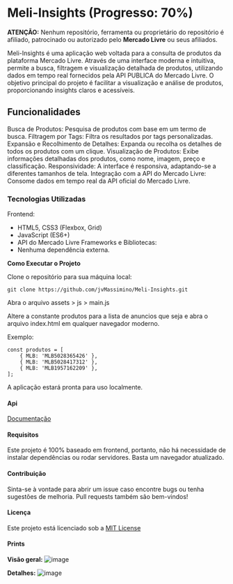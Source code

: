 # Meli-Insights (Progresso: 70%)

**ATENÇÃO:** Nenhum repositório, ferramenta ou proprietário do repositório é afiliado, patrocinado ou autorizado pelo **Mercado Livre** ou seus afiliados.

Meli-Insights é uma aplicação web voltada para a consulta de produtos da plataforma Mercado Livre. Através de uma interface moderna e intuitiva, permite a busca, filtragem e visualização detalhada de produtos, utilizando dados em tempo real fornecidos pela API PUBLICA do Mercado Livre.
O objetivo principal do projeto é facilitar a visualização e análise de produtos, proporcionando insights claros e acessíveis.

## Funcionalidades

Busca de Produtos: Pesquisa de produtos com base em um termo de busca.
Filtragem por Tags: Filtra os resultados por tags personalizadas.
Expansão e Recolhimento de Detalhes: Expanda ou recolha os detalhes de todos os produtos com um clique.
Visualização de Produtos: Exibe informações detalhadas dos produtos, como nome, imagem, preço e classificação.
Responsividade: A interface é responsiva, adaptando-se a diferentes tamanhos de tela.
Integração com a API do Mercado Livre: Consome dados em tempo real da API oficial do Mercado Livre.

### Tecnologias Utilizadas
Frontend:
- HTML5, CSS3 (Flexbox, Grid)
- JavaScript (ES6+)
- API do Mercado Livre
Frameworks e Bibliotecas:
- Nenhuma dependência externa.

**Como Executar o Projeto**

Clone o repositório para sua máquina local:

    git clone https://github.com/jvMassimino/Meli-Insights.git


Abra o arquivo assets > js > main.js

Altere a constante produtos para a lista de anuncios que seja e abra o arquivo index.html em qualquer navegador moderno.

Exemplo:

    const produtos = [
        { MLB: 'MLB5028365426' },
        { MLB: 'MLB5028417312' },
        { MLB: 'MLB1957162209' },
    ];


A aplicação estará pronta para uso localmente.


#### Api
[Documentação](http://developers.mercadolibre.com)

#### Requisitos
Este projeto é 100% baseado em frontend, portanto, não há necessidade de instalar dependências ou rodar servidores. Basta um navegador atualizado.

#### Contribuição

Sinta-se à vontade para abrir um issue caso encontre bugs ou tenha sugestões de melhoria. Pull requests também são bem-vindos!

#### Licença
Este projeto está licenciado sob a [MIT License](https://github.com/jvMassimino/Bling-Extension/blob/main/LICENSE)

#### Prints

**Visão geral:**
![image](https://github.com/user-attachments/assets/65254098-983c-4acb-ab6a-a56169a13442)

**Detalhes:**
![image](https://github.com/user-attachments/assets/3dfc6dba-54fd-43af-95a4-e647191ac80f)
